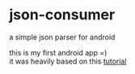 # json-consumer
a simple json parser for android

this is my first android app =)  
it was heavily based on this [tutorial](http://www.androidhive.info/2012/01/android-json-parsing-tutorial/)
 
